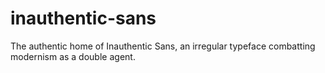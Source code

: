 # inauthentic-sans
The authentic home of Inauthentic Sans, an irregular typeface combatting modernism as a double agent.
